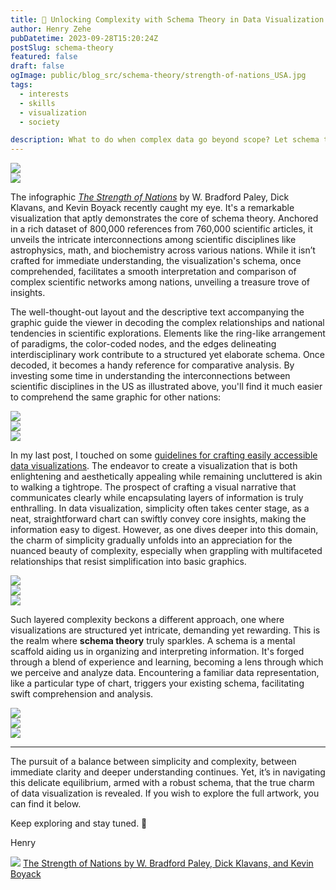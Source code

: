 ```yaml
---
title: 💫 Unlocking Complexity with Schema Theory in Data Visualization
author: Henry Zehe
pubDatetime: 2023-09-28T15:20:24Z
postSlug: schema-theory
featured: false
draft: false
ogImage: public/blog_src/schema-theory/strength-of-nations_USA.jpg
tags:
  - interests
  - skills
  - visualization
  - society

description: What to do when complex data go beyond scope? Let schema theory guide you. Explore structured visualisations that reveal rich, multifaceted insights.
---
```


<div class="flex w-full items-center">
  <div class="w-3/4 hover:w-[90vw]">
    <img src="/blog_src/schema-theory/strength-of-nations_USA.jpg" class="rounded-2xl ">
  </div>
  <div class="w-1/4 hover:w-2/4">
    <img src="/blog_src/schema-theory/strength-of-nations_LEGEND.jpg" class="rounded-2xl ">
  </div>
</div>

The infographic [*The Strength of Nations*](http://wbpaley.com/brad/mapOfScience/index.html) by W. Bradford Paley, Dick Klavans, and Kevin Boyack recently caught my eye. It's a remarkable visualization that aptly demonstrates the core of schema theory. Anchored in a rich dataset of 800,000 references from 760,000 scientific articles, it unveils the intricate interconnections among scientific disciplines like astrophysics, math, and biochemistry across various nations. While it isn’t crafted for immediate understanding, the visualization's schema, once comprehended, facilitates a smooth interpretation and comparison of complex scientific networks among nations, unveiling a treasure trove of insights.

The well-thought-out layout and the descriptive text accompanying the graphic guide the viewer in decoding the complex relationships and national tendencies in scientific explorations. Elements like the ring-like arrangement of paradigms, the color-coded nodes, and the edges delineating interdisciplinary work contribute to a structured yet elaborate schema. Once decoded, it becomes a handy reference for comparative analysis. By investing some time in understanding the interconnections between scientific disciplines in the US as illustrated above, you'll find it much easier to comprehend the same graphic for other nations:

<div class="flex w-full items-center">
  <div class="w-1/3 p-2 hover:w-[80vw]">
    <img src="/blog_src/schema-theory/strength-of-nations_UK.jpg" class="w-full rounded-2xl">
  </div>
  <div class="w-1/3 p-2 hover:w-[80vw]">
    <img src="/blog_src/schema-theory/strength-of-nations_FRANCE.jpg" class="w-full rounded-2xl">
  </div>
  <div class="w-1/3 p-2 hover:w-[80vw]">
    <img src="/blog_src/schema-theory/strength-of-nations_CHINA.jpg" class="w-full rounded-2xl">
  </div>
</div>

In my last post, I touched on some [guidelines for crafting easily accessible data visualizations](regio-charging-2). The endeavor to create a visualization that is both enlightening and aesthetically appealing while remaining uncluttered is akin to walking a tightrope. The prospect of crafting a visual narrative that communicates clearly while encapsulating layers of information is truly enthralling. In data visualization, simplicity often takes center stage, as a neat, straightforward chart can swiftly convey core insights, making the information easy to digest. However, as one dives deeper into this domain, the charm of simplicity gradually unfolds into an appreciation for the nuanced beauty of complexity, especially when grappling with multifaceted relationships that resist simplification into basic graphics.

<div class="flex w-full items-center">
  <div class="w-1/3 p-2 hover:w-[80vw]">
    <img src="/blog_src/schema-theory/strength-of-nations_AUSTRALIA.jpg" class="w-full rounded-2xl">
  </div>
  <div class="w-1/3 p-2 hover:w-[80vw]">
    <img src="/blog_src/schema-theory/strength-of-nations_GERMANY.jpg" class="w-full rounded-2xl">
  </div>
  <div class="w-1/3 p-2 hover:w-[80vw]">
    <img src="/blog_src/schema-theory/strength-of-nations_TAIWAN.jpg" class="w-full rounded-2xl">
  </div>
</div>

Such layered complexity beckons a different approach, one where visualizations are structured yet intricate, demanding yet rewarding. This is the realm where **schema theory** truly sparkles. A schema is a mental scaffold aiding us in organizing and interpreting information. It's forged through a blend of experience and learning, becoming a lens through which we perceive and analyze data. Encountering a familiar data representation, like a particular type of chart, triggers your existing schema, facilitating swift comprehension and analysis.

<div class="flex w-full items-center">
  <div class="w-1/3 p-2 hover:w-[80vw]">
    <img src="/blog_src/schema-theory/strength-of-nations_CANADA.jpg" class="w-full rounded-2xl">
  </div>
  <div class="w-1/3 p-2 hover:w-[80vw]">
    <img src="/blog_src/schema-theory/strength-of-nations_SPAIN.jpg" class="w-full rounded-2xl">
  </div>
  <div class="w-1/3 p-2 hover:w-[80vw]">
    <img src="/blog_src/schema-theory/strength-of-nations_JAPAN.jpg" class="w-full rounded-2xl">
  </div>
</div>

---

The pursuit of a balance between simplicity and complexity, between immediate clarity and deeper understanding continues. Yet, it’s in navigating this delicate equilibrium, armed with a robust schema, that the true charm of data visualization is revealed. If you wish to explore the full artwork, you can find it below.

Keep exploring and stay tuned. 🐜

Henry



<div class="flex flex-col p-2 w-full items-center">
  <img src="/blog_src/schema-theory/strength-of-nations.jpg" class="rounded-2xl ">
  <a href="http://wbpaley.com/brad/mapOfScience/index.html" class="text-xs">The Strength of Nations by W. Bradford Paley, Dick Klavans, and Kevin Boyack</a>
</div>
